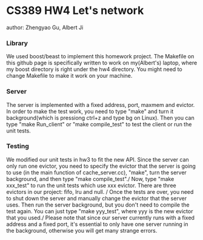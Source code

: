 # CS389 HW4 Let's network
author: Zhengyao Gu, Albert Ji

### Library
We used boost/beast to implement this homework project. The Makefile on this github page is specifically written to work on my(Albert's) laptop, where my boost directory is right under the hw4 directory. You might need to change Makefile to make it work on your machine.

### Server
The server is implemented with a fixed address, port, maxmem and evictor. In order to make the test work, you need to type "make" and turn it background(which is pressiong ctrl+z and type bg on Linux). Then you can type "make Run_client" or "make compile_test" to test the client or run the unit tests.

### Testing
We modified our unit tests in hw3 to fit the new API. Since the server can only run one evictor, you need to specify the evictor that the server is going to use (in the main function of cache_server.cc), "make", turn the server background, and then type "make compile_test"./
Now, type "make xxx_test" to run the unit tests which use xxx evictor. There are three evictors in our project: fifo, lru and null. /
Once the tests are over, you need to shut down the server and manually change the evictor that the server uses. Then run the server background, but you don't need to compile the test again. You can just type "make yyy_test", where yyy is the new evictor that you used./
Please note that since our server currently runs with a fixed address and a fixed port, it's essential to only have one server running in the background, otherwise you will get many strange errors.
